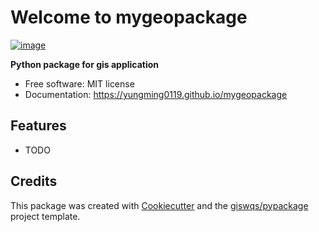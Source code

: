 # Welcome to mygeopackage


[![image](https://img.shields.io/pypi/v/mygeopackage.svg)](https://pypi.python.org/pypi/mygeopackage)


**Python package for gis application**


-   Free software: MIT license
-   Documentation: <https://yungming0119.github.io/mygeopackage>
    

## Features

-   TODO

## Credits

This package was created with [Cookiecutter](https://github.com/cookiecutter/cookiecutter) and the [giswqs/pypackage](https://github.com/giswqs/pypackage) project template.
